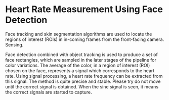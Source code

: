 # Heart Rate Measurement Using Face Detection

Face tracking and skin segmentation algorithms are used to locate the regions of interest (ROIs) in in-coming frames from the front-facing camera.
Sensing.

Face detection combined with object tracking is used to produce a set of face rectangles, which are sampled in the later stages of the pipeline for color variations. The average of the color, in a region of interest (ROI) chosen on the face, represents a signal which corresponds to the heart rate. Using signal processing, a heart rate frequency can be extracted from this signal. The method is quite precise and stable. 
Please try do not move until the correct signal is obtained. When the sine signal is seen, it means the correct signals are started to capture.
